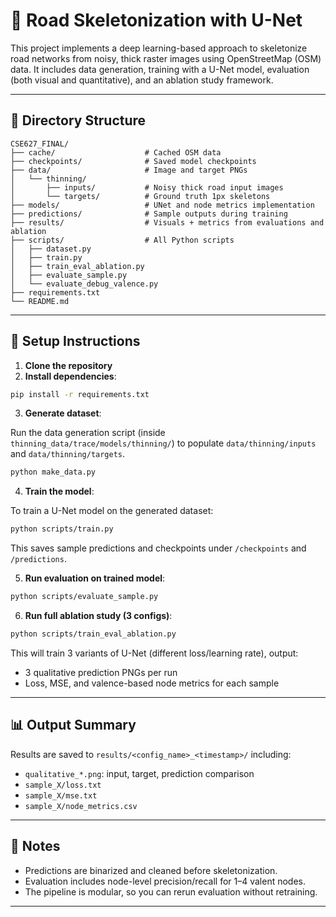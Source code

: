 # 🚗 Road Skeletonization with U-Net

This project implements a deep learning-based approach to skeletonize road networks from noisy, thick raster images using OpenStreetMap (OSM) data. It includes data generation, training with a U-Net model, evaluation (both visual and quantitative), and an ablation study framework.

---

## 📁 Directory Structure

```
CSE627_FINAL/
├── cache/                    # Cached OSM data
├── checkpoints/              # Saved model checkpoints
├── data/                     # Image and target PNGs
│   └── thinning/
│       ├── inputs/           # Noisy thick road input images
│       └── targets/          # Ground truth 1px skeletons
├── models/                   # UNet and node metrics implementation
├── predictions/              # Sample outputs during training
├── results/                  # Visuals + metrics from evaluations and ablation
├── scripts/                  # All Python scripts
│   ├── dataset.py
│   ├── train.py
│   ├── train_eval_ablation.py
│   ├── evaluate_sample.py
│   └── evaluate_debug_valence.py
├── requirements.txt
└── README.md
```

---

## 🧩 Setup Instructions

1. **Clone the repository**
2. **Install dependencies**:

```bash
pip install -r requirements.txt
```

3. **Generate dataset**:

Run the data generation script (inside `thinning_data/trace/models/thinning/`) to populate `data/thinning/inputs` and `data/thinning/targets`.

```bash
python make_data.py
```

4. **Train the model**:

To train a U-Net model on the generated dataset:
```bash
python scripts/train.py
```

This saves sample predictions and checkpoints under `/checkpoints` and `/predictions`.

5. **Run evaluation on trained model**:
```bash
python scripts/evaluate_sample.py
```

6. **Run full ablation study (3 configs)**:
```bash
python scripts/train_eval_ablation.py
```

This will train 3 variants of U-Net (different loss/learning rate), output:
- 3 qualitative prediction PNGs per run
- Loss, MSE, and valence-based node metrics for each sample

---

## 📊 Output Summary

Results are saved to `results/<config_name>_<timestamp>/` including:
- `qualitative_*.png`: input, target, prediction comparison
- `sample_X/loss.txt`
- `sample_X/mse.txt`
- `sample_X/node_metrics.csv`

---

## 📌 Notes

- Predictions are binarized and cleaned before skeletonization.
- Evaluation includes node-level precision/recall for 1–4 valent nodes.
- The pipeline is modular, so you can rerun evaluation without retraining.

---


